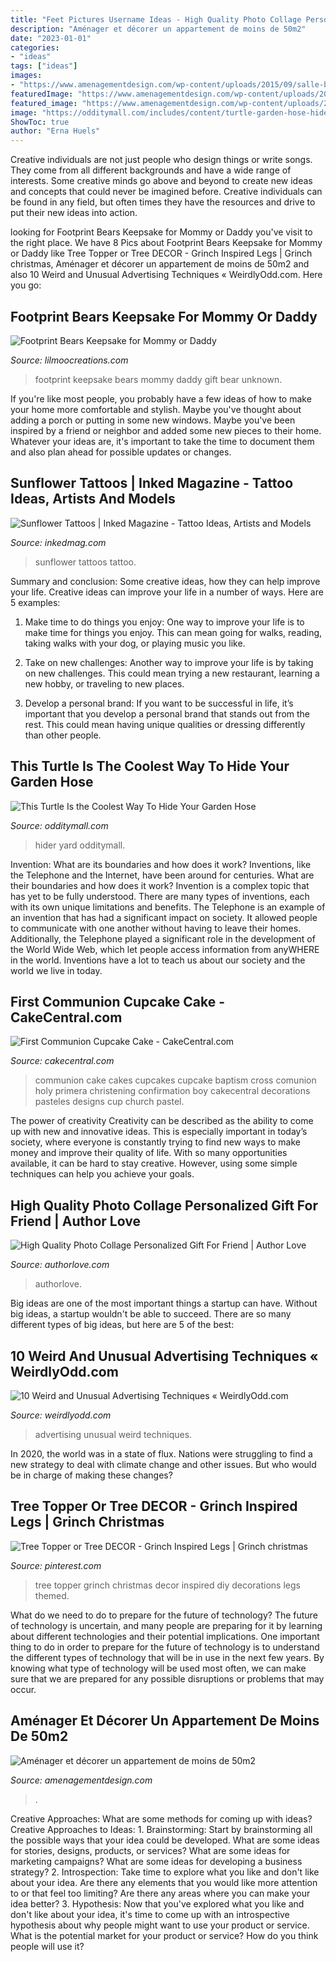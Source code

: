 ```yaml
---
title: "Feet Pictures Username Ideas - High Quality Photo Collage Personalized Gift For Friend"
description: "Aménager et décorer un appartement de moins de 50m2"
date: "2023-01-01"
categories:
- "ideas"
tags: ["ideas"]
images:
- "https://www.amenagementdesign.com/wp-content/uploads/2015/09/salle-bain-avec-douche-e1443605375883.jpg"
featuredImage: "https://www.amenagementdesign.com/wp-content/uploads/2015/09/salle-bain-avec-douche-e1443605375883.jpg"
featured_image: "https://www.amenagementdesign.com/wp-content/uploads/2015/09/salle-bain-avec-douche-e1443605375883.jpg"
image: "https://odditymall.com/includes/content/turtle-garden-hose-hider-0.jpg"
ShowToc: true
author: "Erna Huels"
---
```



Creative individuals are not just people who design things or write songs. They come from all different backgrounds and have a wide range of interests. Some creative minds go above and beyond to create new ideas and concepts that could never be imagined before. Creative individuals can be found in any field, but often times they have the resources and drive to put their new ideas into action.

	

		
looking for Footprint Bears Keepsake for Mommy or Daddy you've visit to the right place. We have 8 Pics about Footprint Bears Keepsake for Mommy or Daddy like Tree Topper or Tree DECOR - Grinch Inspired Legs | Grinch christmas, Aménager et décorer un appartement de moins de 50m2 and also 10 Weird and Unusual Advertising Techniques « WeirdlyOdd.com. Here you go:
		
    
## Footprint Bears Keepsake For Mommy Or Daddy

<img loading=lazy src="https://www.lilmoocreations.com/wp-content/uploads/2016/06/footprint-bear-i-love-you-gift-from-kids.jpg" onerror="this.onerror=null;this.src='https://tse3.mm.bing.net/th?id=OIP.dWGZFNPPiA6dbr-8e_y-zwHaJ5&amp;pid=15.1';" alt="Footprint Bears Keepsake for Mommy or Daddy">

_Source: lilmoocreations.com_

>footprint keepsake bears mommy daddy gift bear unknown. 

	

If you're like most people, you probably have a few ideas of how to make your home more comfortable and stylish. Maybe you've thought about adding a porch or putting in some new windows. Maybe you've been inspired by a friend or neighbor and added some new pieces to their home. Whatever your ideas are, it's important to take the time to document them and also plan ahead for possible updates or changes.

    
## Sunflower Tattoos | Inked Magazine - Tattoo Ideas, Artists And Models

<img loading=lazy src="https://www.inkedmag.com/.image/t_share/MTU5MDMyNTY3MDA1MDYyOTM2/fe9d99c4197c232174844df1b84e69c2.jpg" onerror="this.onerror=null;this.src='https://tse1.mm.bing.net/th?id=OIP.kUD4OmaXf_Pv7DiUQ5d0YgHaLM&amp;pid=15.1';" alt="Sunflower Tattoos | Inked Magazine - Tattoo Ideas, Artists and Models">

_Source: inkedmag.com_

>sunflower tattoos tattoo. 

	

Summary and conclusion: Some creative ideas, how they can help improve your life.
Creative ideas can improve your life in a number of ways. Here are 5 examples:
1. Make time to do things you enjoy: One way to improve your life is to make time for things you enjoy. This can mean going for walks, reading, taking walks with your dog, or playing music you like.

2. Take on new challenges: Another way to improve your life is by taking on new challenges. This could mean trying a new restaurant, learning a new hobby, or traveling to new places.

3. Develop a personal brand: If you want to be successful in life, it’s important that you develop a personal brand that stands out from the rest. This could mean having unique qualities or dressing differently than other people.


    
## This Turtle Is The Coolest Way To Hide Your Garden Hose

<img loading=lazy src="https://odditymall.com/includes/content/turtle-garden-hose-hider-0.jpg" onerror="this.onerror=null;this.src='https://tse3.mm.bing.net/th?id=OIP.GjIHnY-lMUWknnREWMCrvAHaGv&amp;pid=15.1';" alt="This Turtle Is the Coolest Way To Hide Your Garden Hose">

_Source: odditymall.com_

>hider yard odditymall. 

	

Invention: What are its boundaries and how does it work?
Inventions, like the Telephone and the Internet, have been around for centuries. What are their boundaries and how does it work? Invention is a complex topic that has yet to be fully understood. There are many types of inventions, each with its own unique limitations and benefits. The Telephone is an example of an invention that has had a significant impact on society. It allowed people to communicate with one another without having to leave their homes. Additionally, the Telephone played a significant role in the development of the World Wide Web, which let people access information from anyWHERE in the world. Inventions have a lot to teach us about our society and the world we live in today.

    
## First Communion Cupcake Cake - CakeCentral.com

<img loading=lazy src="https://cdn001.cakecentral.com/gallery/2015/03/900_722729fdQs_first-communion-cupcake-cake.jpg" onerror="this.onerror=null;this.src='https://tse2.mm.bing.net/th?id=OIP.H1j2mDUgrKoPlMS346TFOwHaJ4&amp;pid=15.1';" alt="First Communion Cupcake Cake - CakeCentral.com">

_Source: cakecentral.com_

>communion cake cakes cupcakes cupcake baptism cross comunion holy primera christening confirmation boy cakecentral decorations pasteles designs cup church pastel. 

	

The power of creativity
Creativity can be described as the ability to come up with new and innovative ideas. This is especially important in today’s society, where everyone is constantly trying to find new ways to make money and improve their quality of life. With so many opportunities available, it can be hard to stay creative. However, using some simple techniques can help you achieve your goals.

    
## High Quality Photo Collage Personalized Gift For Friend | Author Love

<img loading=lazy src="https://www.authorlove.com/wp-content/uploads/2019/01/friends-scaled.jpg" onerror="this.onerror=null;this.src='https://tse2.mm.bing.net/th?id=OIP.-RxmBDE2y4ujQvyIPjZwPwHaKe&amp;pid=15.1';" alt="High Quality Photo Collage Personalized Gift For Friend | Author Love">

_Source: authorlove.com_

>authorlove. 

	

Big ideas are one of the most important things a startup can have. Without big ideas, a startup wouldn't be able to succeed. There are so many different types of big ideas, but here are 5 of the best: 

    
## 10 Weird And Unusual Advertising Techniques « WeirdlyOdd.com

<img loading=lazy src="http://www.weirdlyodd.com/wp-content/uploads/2010/05/1.jpg" onerror="this.onerror=null;this.src='https://tse3.mm.bing.net/th?id=OIP.bIgBnOB-qsywwStXO75atAHaKX&amp;pid=15.1';" alt="10 Weird and Unusual Advertising Techniques « WeirdlyOdd.com">

_Source: weirdlyodd.com_

>advertising unusual weird techniques. 

	

In 2020, the world was in a state of flux. Nations were struggling to find a new strategy to deal with climate change and other issues. But who would be in charge of making these changes?

    
## Tree Topper Or Tree DECOR - Grinch Inspired Legs | Grinch Christmas

<img loading=lazy src="https://i.pinimg.com/736x/33/ce/f2/33cef2b236b634989813d9b50c0c7507.jpg" onerror="this.onerror=null;this.src='https://tse2.mm.bing.net/th?id=OIP.HCOr9S_ejYUVU4E8W8_ulgHaNq&amp;pid=15.1';" alt="Tree Topper or Tree DECOR - Grinch Inspired Legs | Grinch christmas">

_Source: pinterest.com_

>tree topper grinch christmas decor inspired diy decorations legs themed. 

	

What do we need to do to prepare for the future of technology?
The future of technology is uncertain, and many people are preparing for it by learning about different technologies and their potential implications. One important thing to do in order to prepare for the future of technology is to understand the different types of technology that will be in use in the next few years. By knowing what type of technology will be used most often, we can make sure that we are prepared for any possible disruptions or problems that may occur.

    
## Aménager Et Décorer Un Appartement De Moins De 50m2

<img loading=lazy src="https://www.amenagementdesign.com/wp-content/uploads/2015/09/salle-bain-avec-douche-e1443605375883.jpg" onerror="this.onerror=null;this.src='https://tse3.mm.bing.net/th?id=OIP.zWj1aNqq9VfThkHIDtUuZwHaJ4&amp;pid=15.1';" alt="Aménager et décorer un appartement de moins de 50m2">

_Source: amenagementdesign.com_

>. 

	

Creative Approaches: What are some methods for coming up with ideas?
Creative Approaches to Ideas: 1. Brainstorming: Start by brainstorming all the possible ways that your idea could be developed. What are some ideas for stories, designs, products, or services? What are some ideas for marketing campaigns? What are some ideas for developing a business strategy? 2. Introspection: Take time to explore what you like and don't like about your idea. Are there any elements that you would like more attention to or that feel too limiting? Are there any areas where you can make your idea better? 3. Hypothesis: Now that you've explored what you like and don't like about your idea, it's time to come up with an introspective hypothesis about why people might want to use your product or service. What is the potential market for your product or service? How do you think people will use it? 
